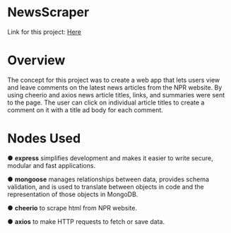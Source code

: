 # NewsScraper

Link for this project: <a href='https://echo-js-scraper.herokuapp.com/'>Here</a>

# Overview

The concept for this project was to create a web app that lets users view and leave comments on the latest news articles from the NPR website. By using cheerio and axios news article titles, links, and summaries were sent to the page. The user can click on individual article titles to create a comment on it with a title ad body for each comment.

# Nodes Used

● <b>express</b> simplifies development and makes it easier to write secure, modular and fast applications. <br>

● <b>mongoose</b> manages relationships between data, provides schema validation, and is used to translate between objects in code and the representation of those objects in MongoDB. <br>

● <b>cheerio</b> to scrape html from NPR website. <br>

● <b>axios</b> to make HTTP requests to fetch or save data. <br>

